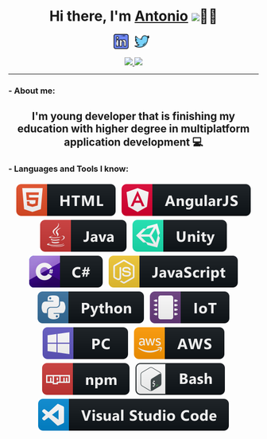 
<div align="center">
   <h1>Hi there, I'm <a href="https://antonioweb.es" target="_blank">Antonio</a> <img src="https://media.giphy.com/media/hvRJCLFzcasrR4ia7z/giphy.gif" width="25px">👋😄 </h1>
  
</div>

<p align="center">
   <a href="https://www.linkedin.com/in/antonio-rodríguez-gonzález-0891aa139/"><img height="30" src="https://raw.githubusercontent.com/8bithemant/8bithemant/master/linkedin.png?raw=true"></a>&nbsp;&nbsp;
<a href="https://twitter.com/antonio9626"><img height="30" src="https://raw.githubusercontent.com/8bithemant/8bithemant/master/twitter.png?raw=true"></a>&nbsp;&nbsp;
 </p>

<p align="center">
<a href="https://github.com/anrogo/github-readme-stats"> 
    <img  src="https://github-readme-stats.vercel.app/api?username=anrogo&&show_icons=true&theme=tokyonight"/>
  </a>
  <a href="https://github.com/anrogo/github-readme-stats"> 
    <img  src="https://github-readme-stats.vercel.app/api/top-langs/?username=anrogo&layout=compact"/>
  </a>
</p>

<hr>

### - About me:
<h2 align="center">
   I'm young developer that is finishing my education with higher degree in multiplatform application development 💻
</h2>

### - Languages and Tools I know:

<p align="center">
  <!-- For more icons please follow  https://github.com/MikeCodesDotNET/ColoredBadges -->
  <img src="https://raw.githubusercontent.com/8bithemant/8bithemant/master/svg/dev/languages/html.svg" alt="html" style="vertical-align:top; margin:4px">    
  <!--<img src="https://img.shields.io/badge/angular-%23DD0031.svg?style=&logo=angular&logoColor=white" alt="angular" style="vertical-align:top; margin:4px"> -->
  <img src="https://raw.githubusercontent.com/MikeCodesDotNET/ColoredBadges/master/svg/dev/frameworks/angular.svg" alt="angularJS" style="vertical-align:top; margin:4px">
  <img src="/assets/Java.svg" alt="java" style="vertical-align:top; margin:4px">
  <img src="https://raw.githubusercontent.com/MikeCodesDotNET/ColoredBadges/master/svg/dev/frameworks/unity.svg" alt="unity" style="vertical-align:top; margin:4px">
  <img src="https://raw.githubusercontent.com/8bithemant/8bithemant/master/svg/dev/languages/csharp.svg" alt="csharp" style="vertical-align:top; margin:4px">
  <img src="https://raw.githubusercontent.com/8bithemant/8bithemant/master/svg/dev/languages/js.svg" alt="js" style="vertical-align:top; margin:4px">
  <img src="https://raw.githubusercontent.com/8bithemant/8bithemant/master/svg/dev/languages/python.svg" alt="python" style="vertical-align:top; margin:4px">
  <img src="/assets/iot.svg" alt="iot" style="vertical-align:top; margin:4px">
  <img src="/assets/pc.svg" alt="pc" style="vertical-align:top; margin:4px">
  <img src="https://raw.githubusercontent.com/8bithemant/8bithemant/master/svg/dev/services/aws.svg" alt="aws" style="vertical-align:top; margin:4px">
  <img src="https://raw.githubusercontent.com/8bithemant/8bithemant/master/svg/dev/services/npm.svg" alt="npm" style="vertical-align:top; margin:4px">
  <img src="https://raw.githubusercontent.com/8bithemant/8bithemant/master/svg/dev/tools/bash.svg" alt="bash" style="vertical-align:top; margin:4px">
  <img src="https://raw.githubusercontent.com/8bithemant/8bithemant/master/svg/dev/tools/visualstudio_code.svg" alt="vscode" style="vertical-align:top; margin:4px">
</p>

  
<!--
**Anrogo/anrogo** is a ✨ _special_ ✨ repository because its `README.md` (this file) appears on your GitHub profile.

Here are some ideas to get you started:

- 🔭 I’m currently working on ...
- 🌱 I’m currently learning ...
- 👯 I’m looking to collaborate on ...
- 🤔 I’m looking for help with ...
- 💬 Ask me about ...
- 📫 How to reach me: ...
- 😄 Pronouns: ...
- ⚡ Fun fact: ...
-->

